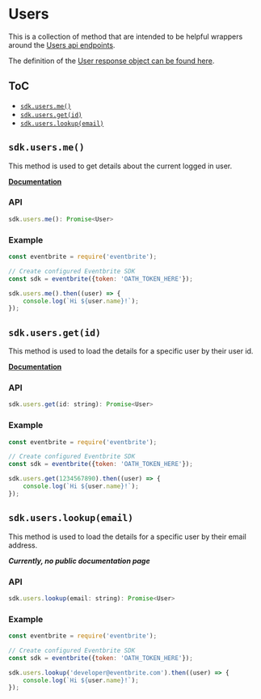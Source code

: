 # Users

This is a collection of method that are intended to be helpful wrappers around the [Users api endpoints](user-api-docs).

The definition of the [User response object can be found here](user-object-reference).

## ToC

- [`sdk.users.me()`](#me)
- [`sdk.users.get(id)`](#getById)
- [`sdk.users.lookup(email)`](#lookByEmail)

<a id="me"></a>

## `sdk.users.me()`
This method is used to get details about the current logged in user.

**[Documentation](user-get-me)**

### API
```js
sdk.users.me(): Promise<User>
```

### Example

```js
const eventbrite = require('eventbrite');

// Create configured Eventbrite SDK
const sdk = eventbrite({token: 'OATH_TOKEN_HERE'});

sdk.users.me().then((user) => {
    console.log(`Hi ${user.name}!`);
});
```

<a id="getById"></a>

## `sdk.users.get(id)`
This method is used to load the details for a specific user by their user id. 

**[Documentation](user-get-id)**

### API
```js
sdk.users.get(id: string): Promise<User>
```

### Example

```js
const eventbrite = require('eventbrite');

// Create configured Eventbrite SDK
const sdk = eventbrite({token: 'OATH_TOKEN_HERE'});

sdk.users.get(1234567890).then((user) => {
    console.log(`Hi ${user.name}!`);
});
```

<a id="lookByEmail"></a>

## `sdk.users.lookup(email)`
This method is used to load the details for a specific user by their email address. 

**_Currently, no public documentation page_**

### API
```js
sdk.users.lookup(email: string): Promise<User>
```

### Example

```js
const eventbrite = require('eventbrite');

// Create configured Eventbrite SDK
const sdk = eventbrite({token: 'OATH_TOKEN_HERE'});

sdk.users.lookup('developer@eventbrite.com').then((user) => {
    console.log(`Hi ${user.name}!`);
});
```


<!-- link reference section -->
[user-api-docs]: https://www.eventbrite.com/platform/api#/reference/user
[user-object-reference]: https://www.eventbrite.com/platform/api#/reference/user/retrieve-a-user
[user-by-id]: https://www.eventbrite.com/platform/api#/reference/user/retrieve-a-user
[user-get-me]: https://www.eventbrite.com/platform/api#/reference/user/retrieve/retrieve-your-user